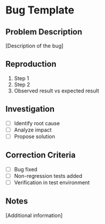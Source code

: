 # Bug Template

## Problem Description
[Description of the bug]

## Reproduction
1. Step 1
2. Step 2
3. Observed result vs expected result

## Investigation
- [ ] Identify root cause
- [ ] Analyze impact
- [ ] Propose solution

## Correction Criteria
- [ ] Bug fixed
- [ ] Non-regression tests added
- [ ] Verification in test environment

## Notes
[Additional information]